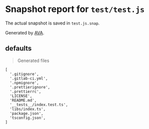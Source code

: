 # Snapshot report for `test/test.js`

The actual snapshot is saved in `test.js.snap`.

Generated by [AVA](https://ava.li).

## defaults

> Generated files

    [
      '.gitignore',
      '.gitlab-ci.yml',
      '.npmignore',
      '.prettierignore',
      '.prettierrc',
      'LICENSE',
      'README.md',
      '__tests__/index.test.ts',
      'libs/index.ts',
      'package.json',
      'tsconfig.json',
    ]
